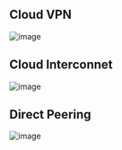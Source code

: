 ## Cloud VPN
![image](https://github.com/ramkrushna26/gcp/assets/45620457/d50ff72d-1436-40eb-a5f8-e192b32e7826)

## Cloud Interconnet
![image](https://github.com/ramkrushna26/gcp/assets/45620457/e4fc26b6-3ac1-45b4-be0e-c61770ab1510)

## Direct Peering
![image](https://github.com/ramkrushna26/gcp/assets/45620457/7f4ec7e7-24b4-489f-a551-4361db6548eb)
